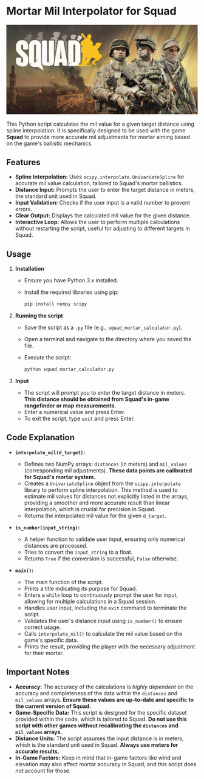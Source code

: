 # Mortar Mil Interpolator for Squad

<p align="center">
  <img src="https://github.com/proton-maker/mortarsquad/blob/main/header.jpg?raw=true" alt="Mortar Calculator Banner" width="600">
</p>

This Python script calculates the mil value for a given target distance using spline interpolation. It is specifically designed to be used with the game **Squad** to provide more accurate mil adjustments for mortar aiming based on the game's ballistic mechanics.

## Features

* **Spline Interpolation:** Uses `scipy.interpolate.UnivariateSpline` for accurate mil value calculation, tailored to Squad's mortar ballistics.
* **Distance Input:** Prompts the user to enter the target distance in meters, the standard unit used in Squad.
* **Input Validation:** Checks if the user input is a valid number to prevent errors.
* **Clear Output:** Displays the calculated mil value for the given distance.
* **Interactive Loop:** Allows the user to perform multiple calculations without restarting the script, useful for adjusting to different targets in Squad.

## Usage

1.  **Installation**

    * Ensure you have Python 3.x installed.
    * Install the required libraries using pip:

        ```bash
        pip install numpy scipy
        ```

2.  **Running the script**

    * Save the script as a `.py` file (e.g., `squad_mortar_calculator.py`).
    * Open a terminal and navigate to the directory where you saved the file.
    * Execute the script:

        ```bash
        python squad_mortar_calculator.py
        ```

3.  **Input**

    * The script will prompt you to enter the target distance in meters. **This distance should be obtained from Squad's in-game rangefinder or map measurements.**
    * Enter a numerical value and press Enter.
    * To exit the script, type `exit` and press Enter.

## Code Explanation

* **`interpolate_mil(d_target)`:**

    * Defines two NumPy arrays: `distances` (in meters) and `mil_values` (corresponding mil adjustments). **These data points are calibrated for Squad's mortar system.**
    * Creates a `UnivariateSpline` object from the `scipy.interpolate` library to perform spline interpolation. This method is used to estimate mil values for distances not explicitly listed in the arrays, providing a smoother and more accurate result than linear interpolation, which is crucial for precision in Squad.
    * Returns the interpolated mil value for the given `d_target`.
* **`is_number(input_string)`:**

    * A helper function to validate user input, ensuring only numerical distances are processed.
    * Tries to convert the `input_string` to a float.
    * Returns `True` if the conversion is successful, `False` otherwise.
* **`main()`:**

    * The main function of the script.
    * Prints a title indicating its purpose for Squad.
    * Enters a `while` loop to continuously prompt the user for input, allowing for multiple calculations in a Squad session.
    * Handles user input, including the `exit` command to terminate the script.
    * Validates the user's distance input using `is_number()` to ensure correct usage.
    * Calls `interpolate_mil()` to calculate the mil value based on the game's specific data.
    * Prints the result, providing the player with the necessary adjustment for their mortar.

## Important Notes

* **Accuracy:** The accuracy of the calculations is *highly dependent* on the accuracy and completeness of the data within the `distances` and `mil_values` arrays. **Ensure these values are up-to-date and specific to the current version of Squad.**
* **Game-Specific Data:** This script is designed for the specific dataset provided within the code, which is tailored to Squad. **Do not use this script with other games without recalibrating the `distances` and `mil_values` arrays.**
* **Distance Units:** The script assumes the input distance is in meters, which is the standard unit used in Squad. **Always use meters for accurate results.**
* **In-Game Factors:** Keep in mind that in-game factors like wind and elevation may also affect mortar accuracy in Squad, and this script does not account for those.

